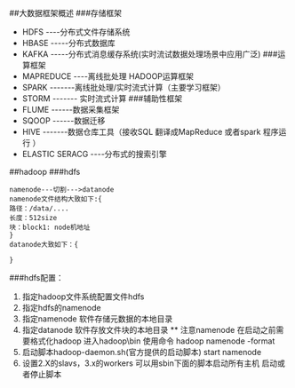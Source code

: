 ##大数据框架概述
  ###存储框架
   * HDFS ----分布式文件存储系统
   * HBASE -----分布式数据库
   * KAFKA -----分布式消息缓存系统(实时流试数据处理场景中应用广泛)
  ###运算框架
   * MAPREDUCE ----离线批处理 HADOOP运算框架
   * SPARK -------离线批处理/实时流式计算（主要学习框架）
   * STORM ------- 实时流式计算
 ###辅助性框架
   * FLUME ------数据采集框架
   * SQOOP ------数据迁移
   * HIVE -------数据仓库工具（接收SQL 翻译成MapReduce 或者spark  程序运行 ）
   * ELASTIC SERACG ----分布式的搜索引擎

##hadoop
  ###hdfs
    
    namenode---切割--->datanode
    namenode文件结构大致如下:{
    路径：/data/....
    长度：512size
    块：block1: node机地址
    }
    datanode大致如下：{
         
    }
  ###hdfs配置：
   1. 指定hadoop文件系统配置文件hdfs
   2. 指定hdfs的namenode
   3. 指定namenode 软件存储元数据的本地目录
   4. 指定datanode 软件存放文件块的本地目录
   ** 注意namenode 在启动之前需要格式化hadoop  进入hadoop\bin 使用命令 hadoop namenode -format
   5. 启动脚本hadoop-daemon.sh(官方提供的启动脚本) start namenode
   6. 设置2.X的slavs，3.x的workers 可以用sbin下面的脚本启动所有主机 启动或者停止脚本
